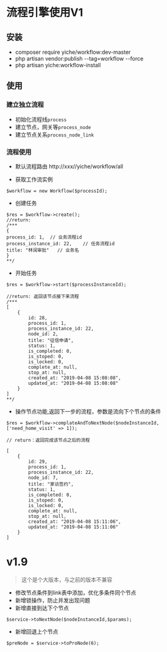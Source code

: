 # 流程引擎使用V1
## 安装
- composer require yiche/workflow:dev-master
- php artisan vendor:publish --tag=workflow --force
- php artisan yiche:workflow-install
## 使用
### 建立独立流程
- 初始化流程线`process`
- 建立节点，网关等`process_node`
- 建立节点关系`process_node_link`

### 流程使用
- 默认流程路由
http://xxx//yiche/workflow/all

- 获取工作流实例

`$workflow = new Workflow($processId);`

- 创建任务
```
$res = $workflow->create();
//return:
/***
{
process_id: 1,  // 业务流程id
process_instance_id: 22,    // 任务流程id
title: "林润审批"   // 业务名
}
**/

```
- 开始任务
```
$res = $workflow->start($processInstanceId);

//return: 返回该节点接下来流程
/***
[
    {
        id: 28,
        process_id: 1,
        process_instance_id: 22,
        node_id: 2,
        title: "征信申请",
        status: 1,
        is_completed: 0,
        is_stoped: 0,
        is_locked: 0,
        complete_at: null,
        stop_at: null,
        created_at: "2019-04-08 15:08:08",
        updated_at: "2019-04-08 15:08:08"
    }
]
**/

```
- 操作节点功能,返回下一步的流程，参数是流向下个节点的条件
```
$res = $workflow->complateAndToNextNode($nodeInstanceId, ['need_home_visit' => 1]);

// return：返回完成该节点之后的流程

[
    {
        id: 29,
        process_id: 1,
        process_instance_id: 22,
        node_id: 7,
        title: "家访签约",
        status: 1,
        is_completed: 0,
        is_stoped: 0,
        is_locked: 0,
        complete_at: null,
        stop_at: null,
        created_at: "2019-04-08 15:11:06",
        updated_at: "2019-04-08 15:11:06"
    }
]
```

# v1.9
> 这个是个大版本，与之前的版本不兼容

- 修改节点条件到link表中添加，优化多条件同个节点
- 新增锁操作，防止并发出现问题
- 新增直接到达下个节点
```
$service->toNextNode($nodeInstanceId,$params);
```

- 新增回退上个节点
```
$preNode = $service->toProNode(6);
```
